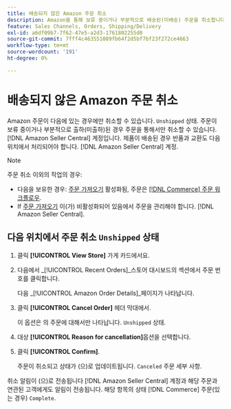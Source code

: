 ```yaml
---
title: 배송되지 않은 Amazon 주문 취소
description: Amazon을 통해 보류 중이거나 부분적으로 배송된(미배송) 주문을 취소합니다. [!DNL Seller Central] 계정입니다.
feature: Sales Channels, Orders, Shipping/Delivery
exl-id: a6df09b7-7f62-47e5-a2d3-1761802255d0
source-git-commit: 7fff4c463551089fb64f2d5bf7bf23f272ce4663
workflow-type: tm+mt
source-wordcount: '191'
ht-degree: 0%

---
```


# 배송되지 않은 Amazon 주문 취소

Amazon 주문이 다음에 있는 경우에만 취소할 수 있습니다. `Unshipped` 상태. 주문이 보류 중이거나 부분적으로 출하(미출하)된 경우 주문을 통해서만 취소할 수 있습니다. [!DNL Amazon Seller Central] 계정입니다. 제품이 배송된 경우 반품과 교환도 다음 위치에서 처리되어야 합니다. [!DNL Amazon Seller Central] 계정.

>[!NOTE]
>
>주문 취소 이외의 작업의 경우:
>
>- 다음을 보유한 경우: [주문 가져오기](./order-settings.md) 활성화됨, 주문은 [[!DNL Commerce] 주문 워크플로우](https://experienceleague.adobe.com/docs/commerce-admin/stores-sales/order-management/orders/orders.html).
>- If [주문 가져오기](./order-settings.md) 이(가) 비활성화되어 있음에서 주문을 관리해야 합니다. [!DNL Amazon Seller Central].

## 다음 위치에서 주문 취소 `Unshipped` 상태

1. 클릭 **[!UICONTROL View Store]** 가게 카드에서요.

1. 다음에서 _[!UICONTROL Recent Orders]_스토어 대시보드의 섹션에서 주문 번호를 클릭합니다.

   다음 _[!UICONTROL Amazon Order Details]_페이지가 나타납니다.

1. 클릭 **[!UICONTROL Cancel Order]** 헤더 막대에서.

   이 옵션은 의 주문에 대해서만 나타납니다. `Unshipped` 상태.

1. 대상 **[!UICONTROL Reason for cancellation]**&#x200B;옵션을 선택합니다.

1. 클릭 **[!UICONTROL Confirm]**.

   주문이 취소되고 상태가 (으)로 업데이트됩니다. `Canceled` 주문 세부 사항.

취소 알림이 (으)로 전송됩니다 [!DNL Amazon Seller Central] 계정과 해당 주문과 연관된 고객에게도 알림이 전송됩니다. 해당 항목의 상태 [!DNL Commerce] 주문(있는 경우) `Complete`.
